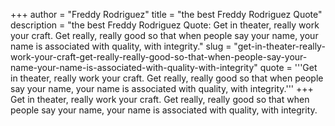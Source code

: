 +++
author = "Freddy Rodriguez"
title = "the best Freddy Rodriguez Quote"
description = "the best Freddy Rodriguez Quote: Get in theater, really work your craft. Get really, really good so that when people say your name, your name is associated with quality, with integrity."
slug = "get-in-theater-really-work-your-craft-get-really-really-good-so-that-when-people-say-your-name-your-name-is-associated-with-quality-with-integrity"
quote = '''Get in theater, really work your craft. Get really, really good so that when people say your name, your name is associated with quality, with integrity.'''
+++
Get in theater, really work your craft. Get really, really good so that when people say your name, your name is associated with quality, with integrity.
